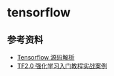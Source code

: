 # tensorflow

## 参考资料

- [Tensorflow 源码解析](https://blog.csdn.net/u013510838/article/details/84103503)
- [TF2.0 强化学习入门教程实战案例](https://blog.csdn.net/u014138650/article/details/94627839)
